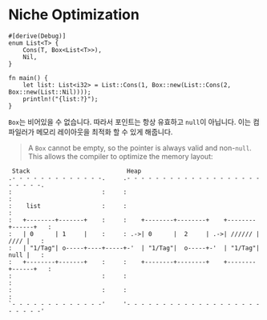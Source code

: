 # Niche Optimization

```rust,editable
#[derive(Debug)]
enum List<T> {
    Cons(T, Box<List<T>>),
    Nil,
}

fn main() {
    let list: List<i32> = List::Cons(1, Box::new(List::Cons(2, Box::new(List::Nil))));
    println!("{list:?}");
}
```
`Box`는 비어있을 수 없습니다. 따라서 포인트는 항상 유효하고 `null`이 아닙니다.
이는 컴파일러가 메모리 레이아웃을 최적화 할 수 있게 해줍니다.
> A `Box` cannot be empty, so the pointer is always valid and non-`null`. This
> allows the compiler to optimize the memory layout:

```bob
 Stack                           Heap
.- - - - - - - - - - - - -.     .- - - - - - - - - - - - - - - - - - - - - - - -.
:                         :     :                                               :
:    list                 :     :                                               :
:   +--------+-------+    :     :    +--------+--------+    +--------+------+   :
:   | 0      | 1     |    :     : .->| 0      |  2     | .->| ////// | //// |   :
:   | "1/Tag"| o-----+----+-----+-'  | "1/Tag"|  o-----+-'  | "1/Tag"| null |   :
:   +--------+-------+    :     :    +--------+--------+    +--------+------+   :
:                         :     :                                               :
:                         :     :                                               :
`- - - - - - - - - - - - -'     '- - - - - - - - - - - - - - - - - - - - - - - -'
```
